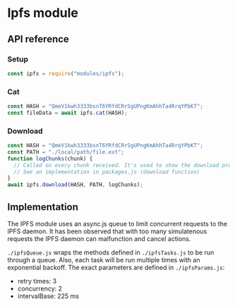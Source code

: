 # Ipfs module

## API reference

### Setup

```javascript
const ipfs = require("modules/ipfs");
```

### Cat

```javascript
const HASH = "QmeV1kwh3333bsnT6YRfdCRrSgUPngKmAhhTa4RrqYPbKT";
const fileData = await ipfs.cat(HASH);
```

### Download

```javascript
const HASH = "QmeV1kwh3333bsnT6YRfdCRrSgUPngKmAhhTa4RrqYPbKT";
const PATH = "./local/path/file.ext";
function logChunks(chunk) {
  // Called on every chunk received. It's used to show the download progress.
  // See an implementation in packages.js (download function)
}
await ipfs.download(HASH, PATH, logChunks);
```

## Implementation

The IPFS module uses an async.js queue to limit concurrent requests to the IPFS daemon. It has been observed that with too many simulatenous requests the IPFS daemon can malfunction and cancel actions.

`./ipfsQueue.js` wraps the methods defined in `./ipfsTasks.js` to be run through a queue. Also, each task will be run multiple times with an exponential backoff. The exact parameters are defined in `./ipfsParams.js`:

- retry times: 3
- concurrency: 2
- intervalBase: 225 ms
